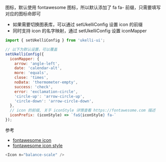 图标，默认使用 fontawesome 图标，所以默认添加了 fa fa- 前缀，只需要填写对应的图标命即可

- 如果需要切换图表库，可以通过 setUkelliConfig 设置 icon 的前缀
- 同时支持 icon 的名字映射，通过 setUkelliConfig 设置 iconMapper

```js static
import { setUkelliConfig } from 'ukelli-ui';

// 以下为默认设置，可以覆盖
setUkelliConfig({
  iconMapper: {
    arrow: 'angle-left',
    date: 'calendar-alt',
    more: 'equals',
    close: 'times',
    noData: 'thermometer-empty',
    success: 'check',
    error: 'exclamation-circle',
    'circle-up': 'arrow-circle-up',
    'circle-down': 'arrow-circle-down',
  },
  // icon 的前缀, 关于 iconStyle 详情查看 https://fontawesome.com 描述
  iconPrefix: (iconStyle) => `fa${iconStyle} fa-`
});
```

参考

- [fontawesome icon](https://fontawesome.com/icons?d=gallery&m=free)
- [fontawesome icon style](https://fontawesome.com)

```js
<Icon n="balance-scale" />
```